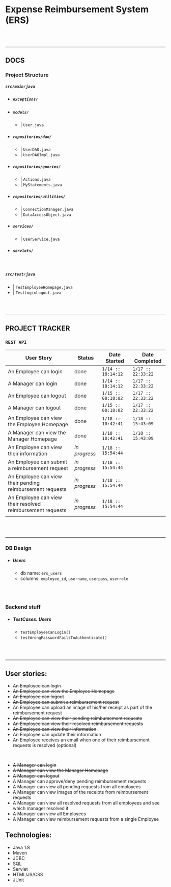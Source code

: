 # Expense Reimbursement System (ERS)

<br><br>

---
## DOCS

### Project Structure

##### *`src/main/java`*
- ##### `exceptions/`
- ##### `models/`
  * | `User.java`
- ##### `repositories/dao/`
  * | `UserDAO.java`
  * | `UserDAOImpl.java`
- ##### `repositories/queries/`
  * | `Actions.java`
  * | `MyStatements.java`
- ##### `repositories/utilities/`
  * | `ConnectionManager.java`
  * | `DataAccessObject.java`
- ##### `services/`
  * | `UserService.java`
- ##### `servlets/`

<br>

##### *`src/test/java`*
- | `TestEmployeeHomepage.java`
- | `TestLoginLogout.java`

<br><br>

---

## PROJECT TRACKER

### `REST API`

| User Story | Status | Date Started | Date Completed
|-|-|-|-|
| An Employee can login | done | `1/14 :: 18:14:12` | `1/17 :: 22:33:22` |
| A Manager can login | done | `1/14 :: 18:14:12` | `1/17 :: 22:33:22` |
| An Employee can logout | done | `1/15 :: 00:18:02` | `1/17 :: 22:33:22` |
| A Manager can logout | done | `1/15 :: 00:18:02` | `1/17 :: 22:33:22` |
| An Employee can view the Employee Homepage | done | `1/18 :: 10:42:41` | `1/18 :: 15:43:09` |
| A Manager can view the Manager Homepage | done | `1/18 :: 10:42:41` | `1/18 :: 15:43:09` |
| An Employee can view their information | *in progress* | `1/18 :: 15:54:44` |  |
| An Employee can submit a reimbursement request | *in progress* | `1/18 :: 15:54:44` |  |
| An Employee can view their pending reimbursement requests | *in progress* | `1/18 :: 15:54:44` |  |
| An Employee can view their resolved reimbursement requests | *in progress* | `1/18 :: 15:54:44` |  |
|  |  |  |  |

<br><br>

---
### DB Design
- ##### Users
  * db name: `ers_users`
  * columns: `employee_id`, `username`, `userpass`, `userrole`

<br><br>

### Backend stuff
- ##### TestCases: Users
  * `testEmployeeCanLogin()`
  * `testWrongPasswordFailsToAuthenticate()`

<br><br>

---
## User stories:
- ~~An Employee can login~~
- ~~An Employee can view the Employee Homepage~~
- ~~An Employee can logout~~
- ~~An Employee can submit a reimbursement request~~
- An Employee can upload an image of his/her receipt as part of the reimbursement request
- ~~An Employee can view their pending reimbursement requests~~
- ~~An Employee can view their resolved reimbursement requests~~
- ~~An Employee can view their information~~
- An Employee can update their information
- An Employee receives an email when one of their reimbursement requests is resolved (optional)

<br>

- ~~A Manager can login~~
- ~~A Manager can view the Manager Homepage~~
- ~~A Manager can logout~~
- A Manager can approve/deny pending reimbursement requests
- A Manager can view all pending requests from all employees
- A Manager can view images of the receipts from reimbursement requests
- A Manager can view all resolved requests from all employees and see which manager resolved it
- A Manager can view all Employees
- A Manager can view reimbursement requests from a single Employee

## Technologies:
- Java 1.8
- Maven
- JDBC
- SQL
- Servlet
- HTML/JS/CSS
- JUnit
